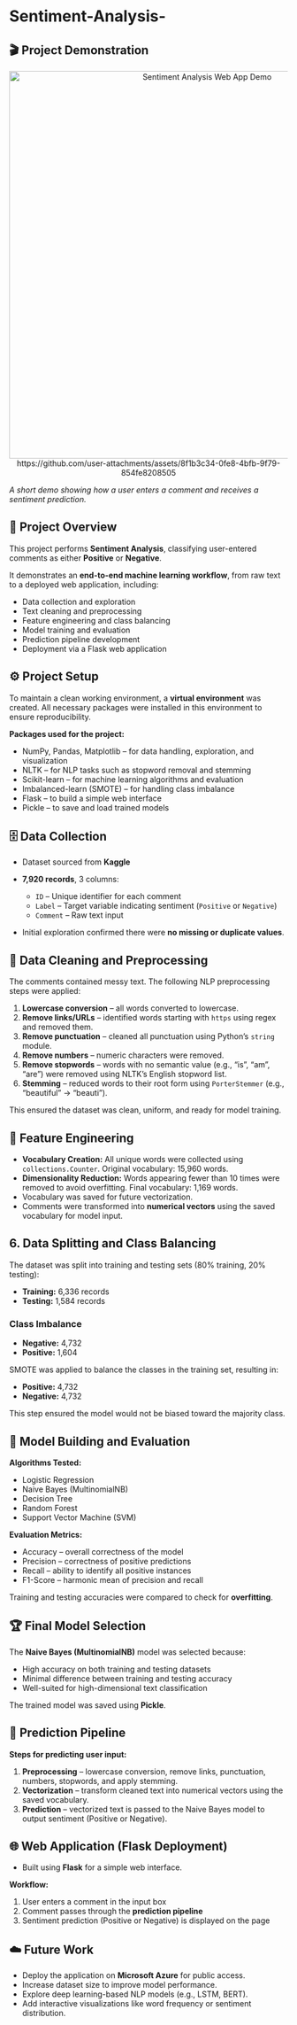 # Sentiment-Analysis-

## 🎬 Project Demonstration

<p align="center">
  <img src="" alt="Sentiment Analysis Web App Demo" width="700">
https://github.com/user-attachments/assets/8f1b3c34-0fe8-4bfb-9f79-854fe8208505
</p>

*A short demo showing how a user enters a comment and receives a sentiment prediction.*
## 📖 Project Overview

This project performs **Sentiment Analysis**, classifying user-entered comments as either **Positive** or **Negative**.  

It demonstrates an **end-to-end machine learning workflow**, from raw text to a deployed web application, including:
- Data collection and exploration
- Text cleaning and preprocessing
- Feature engineering and class balancing
- Model training and evaluation
- Prediction pipeline development
- Deployment via a Flask web application
## ⚙️ Project Setup

To maintain a clean working environment, a **virtual environment** was created. All necessary packages were installed in this environment to ensure reproducibility.

**Packages used for the project:**
- NumPy, Pandas, Matplotlib – for data handling, exploration, and visualization  
- NLTK – for NLP tasks such as stopword removal and stemming  
- Scikit-learn – for machine learning algorithms and evaluation  
- Imbalanced-learn (SMOTE) – for handling class imbalance  
- Flask – to build a simple web interface  
- Pickle – to save and load trained models
## 🗄️ Data Collection

- Dataset sourced from **Kaggle**  
- **7,920 records**, 3 columns:
  - `ID` – Unique identifier for each comment  
  - `Label` – Target variable indicating sentiment (`Positive` or `Negative`)  
  - `Comment` – Raw text input  

- Initial exploration confirmed there were **no missing or duplicate values**.
## 🧹 Data Cleaning and Preprocessing

The comments contained messy text. The following NLP preprocessing steps were applied:

1. **Lowercase conversion** – all words converted to lowercase.  
2. **Remove links/URLs** – identified words starting with `https` using regex and removed them.  
3. **Remove punctuation** – cleaned all punctuation using Python’s `string` module.  
4. **Remove numbers** – numeric characters were removed.  
5. **Remove stopwords** – words with no semantic value (e.g., “is”, “am”, “are”) were removed using NLTK’s English stopword list.  
6. **Stemming** – reduced words to their root form using `PorterStemmer` (e.g., “beautiful” → “beauti”).

This ensured the dataset was clean, uniform, and ready for model training.
## 🧠 Feature Engineering

- **Vocabulary Creation:** All unique words were collected using `collections.Counter`. Original vocabulary: 15,960 words.  
- **Dimensionality Reduction:** Words appearing fewer than 10 times were removed to avoid overfitting. Final vocabulary: 1,169 words.  
- Vocabulary was saved for future vectorization.  
- Comments were transformed into **numerical vectors** using the saved vocabulary for model input.
  
## 6. Data Splitting and Class Balancing

The dataset was split into training and testing sets (80% training, 20% testing):

- **Training:** 6,336 records
- **Testing:** 1,584 records

### Class Imbalance

- **Negative:** 4,732  
- **Positive:** 1,604  

SMOTE was applied to balance the classes in the training set, resulting in:

- **Positive:** 4,732  
- **Negative:** 4,732  

This step ensured the model would not be biased toward the majority class.


## 🤖 Model Building and Evaluation

**Algorithms Tested:**  
- Logistic Regression  
- Naive Bayes (MultinomialNB)  
- Decision Tree  
- Random Forest  
- Support Vector Machine (SVM)  

**Evaluation Metrics:**  
- Accuracy – overall correctness of the model  
- Precision – correctness of positive predictions  
- Recall – ability to identify all positive instances  
- F1-Score – harmonic mean of precision and recall  

Training and testing accuracies were compared to check for **overfitting**.

## 🏆 Final Model Selection

The **Naive Bayes (MultinomialNB)** model was selected because:  
- High accuracy on both training and testing datasets  
- Minimal difference between training and testing accuracy  
- Well-suited for high-dimensional text classification

The trained model was saved using **Pickle**.
## 🧩 Prediction Pipeline

**Steps for predicting user input:**
1. **Preprocessing** – lowercase conversion, remove links, punctuation, numbers, stopwords, and apply stemming.  
2. **Vectorization** – transform cleaned text into numerical vectors using the saved vocabulary.  
3. **Prediction** – vectorized text is passed to the Naive Bayes model to output sentiment (Positive or Negative).
## 🌐 Web Application (Flask Deployment)

- Built using **Flask** for a simple web interface.  

**Workflow:**  
1. User enters a comment in the input box  
2. Comment passes through the **prediction pipeline**  
3. Sentiment prediction (Positive or Negative) is displayed on the page  


## ☁️ Future Work

- Deploy the application on **Microsoft Azure** for public access.  
- Increase dataset size to improve model performance.  
- Explore deep learning-based NLP models (e.g., LSTM, BERT).  
- Add interactive visualizations like word frequency or sentiment distribution.

